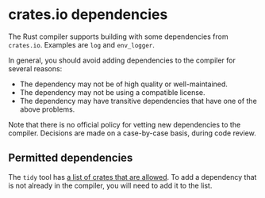 # crates.io dependencies

The Rust compiler supports building with some dependencies from `crates.io`.
Examples are `log` and `env_logger`.

In general,
you should avoid adding dependencies to the compiler for several reasons:

- The dependency may not be of high quality or well-maintained.
- The dependency may not be using a compatible license.
- The dependency may have transitive dependencies that have one of the above
  problems.

<!-- date-check: Feb 2023 -->
Note that there is no official policy for vetting new dependencies to the compiler.
Decisions are made on a case-by-case basis, during code review.

## Permitted dependencies

The `tidy` tool has [a list of crates that are allowed]. To add a
dependency that is not already in the compiler, you will need to add it to the list.

[a list of crates that are allowed]: https://github.com/rust-lang/rust/blob/9d1b2106e23b1abd32fce1f17267604a5102f57a/src/tools/tidy/src/deps.rs#L73
